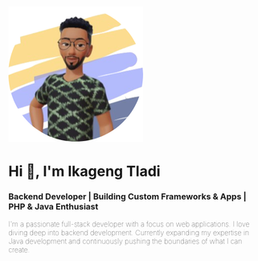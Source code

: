 <img src="Avatar.png"/>

<h1>Hi 👋, I'm Ikageng Tladi</h1>
<h3>Backend Developer | Building Custom Frameworks & Apps | PHP & Java Enthusiast</h3>
        <p style="font-weight:100;">I'm a passionate full-stack developer with a focus on web applications. I love diving deep into backend development. Currently expanding my expertise in Java development and continuously pushing the boundaries of what I can create. </p>
 
